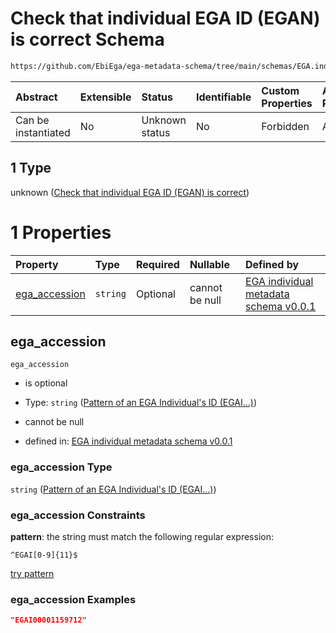 # Check that individual EGA ID (EGAN) is correct Schema

```txt
https://github.com/EbiEga/ega-metadata-schema/tree/main/schemas/EGA.individual.json#/properties/object_id/allOf/1
```



| Abstract            | Extensible | Status         | Identifiable | Custom Properties | Additional Properties | Access Restrictions | Defined In                                                                |
| :------------------ | :--------- | :------------- | :----------- | :---------------- | :-------------------- | :------------------ | :------------------------------------------------------------------------ |
| Can be instantiated | No         | Unknown status | No           | Forbidden         | Allowed               | none                | [EGA.individual.json*](../out/EGA.individual.json "open original schema") |

## 1 Type

unknown ([Check that individual EGA ID (EGAN) is correct](ega-3-properties-objects-ids-block-allof-check-that-individual-ega-id-egan-is-correct.md))

# 1 Properties

| Property                        | Type     | Required | Nullable       | Defined by                                                                                                                                                                                                                                       |
| :------------------------------ | :------- | :------- | :------------- | :----------------------------------------------------------------------------------------------------------------------------------------------------------------------------------------------------------------------------------------------- |
| [ega_accession](#ega_accession) | `string` | Optional | cannot be null | [EGA individual metadata schema v0.0.1](ega-2-definitions-pattern-of-an-ega-individuals-id-egai.md "https://github.com/EbiEga/ega-metadata-schema/tree/main/schemas/EGA.individual.json#/properties/object_id/allOf/1/properties/ega_accession") |

## ega_accession



`ega_accession`

*   is optional

*   Type: `string` ([Pattern of an EGA Individual's ID (EGAI...)](ega-2-definitions-pattern-of-an-ega-individuals-id-egai.md))

*   cannot be null

*   defined in: [EGA individual metadata schema v0.0.1](ega-2-definitions-pattern-of-an-ega-individuals-id-egai.md "https://github.com/EbiEga/ega-metadata-schema/tree/main/schemas/EGA.individual.json#/properties/object_id/allOf/1/properties/ega_accession")

### ega_accession Type

`string` ([Pattern of an EGA Individual's ID (EGAI...)](ega-2-definitions-pattern-of-an-ega-individuals-id-egai.md))

### ega_accession Constraints

**pattern**: the string must match the following regular expression: 

```regexp
^EGAI[0-9]{11}$
```

[try pattern](https://regexr.com/?expression=%5EEGAI%5B0-9%5D%7B11%7D%24 "try regular expression with regexr.com")

### ega_accession Examples

```json
"EGAI00001159712"
```
